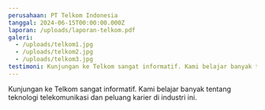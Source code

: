 ```yaml
---
perusahaan: PT Telkom Indonesia
tanggal: 2024-06-15T00:00:00.000Z
laporan: /uploads/laporan-telkom.pdf
galeri: 
  - /uploads/telkom1.jpg
  - /uploads/telkom2.jpg
  - /uploads/telkom3.jpg
testimoni: Kunjungan ke Telkom sangat informatif. Kami belajar banyak tentang teknologi telekomunikasi dan peluang karier di industri ini.
---
```


Kunjungan ke Telkom sangat informatif. Kami belajar banyak tentang teknologi telekomunikasi dan peluang karier di industri ini. 